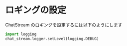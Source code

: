 # ロギングの設定

ChatStream のロギングを設定するには以下のようにします

```python
import logging
chat_stream.logger.setLevel(logging.DEBUG)
```
